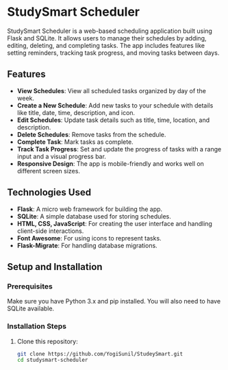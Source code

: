 # StudySmart Scheduler

StudySmart Scheduler is a web-based scheduling application built using Flask and SQLite. It allows users to manage their schedules by adding, editing, deleting, and completing tasks. The app includes features like setting reminders, tracking task progress, and moving tasks between days.

## Features

- **View Schedules**: View all scheduled tasks organized by day of the week.
- **Create a New Schedule**: Add new tasks to your schedule with details like title, date, time, description, and icon.
- **Edit Schedules**: Update task details such as title, time, location, and description.
- **Delete Schedules**: Remove tasks from the schedule.
- **Complete Task**: Mark tasks as complete.
- **Track Task Progress**: Set and update the progress of tasks with a range input and a visual progress bar.
- **Responsive Design**: The app is mobile-friendly and works well on different screen sizes.

## Technologies Used

- **Flask**: A micro web framework for building the app.
- **SQLite**: A simple database used for storing schedules.
- **HTML, CSS, JavaScript**: For creating the user interface and handling client-side interactions.
- **Font Awesome**: For using icons to represent tasks.
- **Flask-Migrate**: For handling database migrations.

## Setup and Installation

### Prerequisites

Make sure you have Python 3.x and pip installed. You will also need to have SQLite available.

### Installation Steps

1. Clone this repository:

   ```bash
   git clone https://github.com/YogiSunil/StudeySmart.git
   cd studysmart-scheduler
